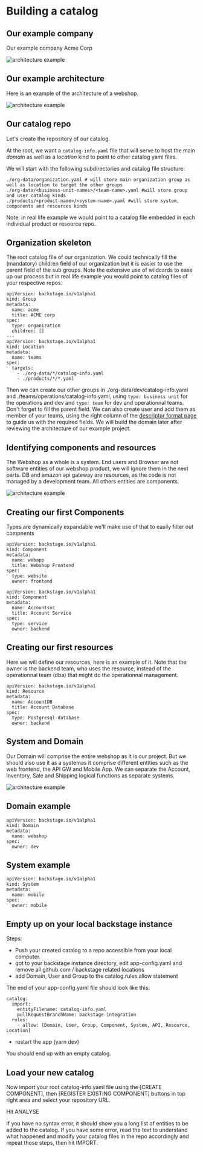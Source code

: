 # Building a catalog #

## Our example company ##

Our example company Acme Corp

<!---
<div hidden>
```
@startuml ch2-organigram
!include <awslib/AWSCommon>
!include <awslib/AWSSimplified.puml>
!include <awslib/Compute/all.puml>
!include <awslib/mobile/all.puml>
!include <awslib/general/all.puml>
!include <awslib/GroupIcons/all.puml>

package non-technical {
  Users(management,"Management","management@acme.corp")
  Users(accounting,"Accounting","Accounting@acme.corp")
  Users(hr,"Human Resources","hr@acme.corp")
}

package dev {
  Users(mobiledev,"Mobile","dev.mobile@acme.corp")
  Users(frontenddev,"Frontend","dev.frontend@acme.corp")
  Users(backenddev,"Backend","dev.backend@acme.corp")
}

package operations {
  Users(opdba,"Database Administrators","op.dba@acme.corp")
  Users(opsys,"System Administrators","op.sys@acme.corp")
}

management -[hidden]r- accounting
accounting -[hidden]r- hr
management -[hidden]d- mobiledev
mobiledev -[hidden]r- frontenddev
frontenddev -[hidden]r- backenddev
opdba -[hidden]r- opsys

@enduml
```
</div>
--->

![architecture example](ch2-organigram.svg)

## Our example architecture ##

Here is an example of the architecture of a webshop.

<!---
<div hidden>
```
@startuml ch2-architecture-diagram
!include <awslib/AWSCommon>
!include <awslib/AWSSimplified.puml>
!include <awslib/Compute/all.puml>
!include <awslib/mobile/all.puml>
!include <awslib/general/all.puml>

'skinparam linetype ortho

Users(Users, "Users", "")
Mobile(MobileApp, "Mobile App", "")
Client(Browser, "Web Browser", "")
GenericDatabase(AccountDB, "Account DB", "")
GenericDatabase(InventoryDB, "Inventory DB", "")
GenericDatabase(SaleDB, "Sale DB", "")
GenericDatabase(ShippingDB, "Shipping DB", "")
ECSContainer1(WebApp, "Web frontend", "")
APIGateway(APIgw, "API Gateway", "")
LambdaLambdaFunction(Accountsvc, "Account Service", "")
LambdaLambdaFunction(Inventorysvc, "Inventory Service", "")
LambdaLambdaFunction(Shippingsvc, "Shipping Service", "")
ECSContainer1(Salesvc, "Sale Service", "")

MobileApp -[hidden]r- Browser
APIgw -[hidden]r- WebApp
Accountsvc -[hidden]r- Inventorysvc
Inventorysvc -[hidden]r- Salesvc
Salesvc -[hidden]r- Shippingsvc
AccountDB -[hidden]r- InventoryDB
InventoryDB -[hidden]r- SaleDB
SaleDB -[hidden]r- ShippingDB

Users -- MobileApp
Users -- Browser
MobileApp -- APIgw
Browser -- WebApp
APIgw -- Accountsvc
WebApp -- Accountsvc
APIgw -- Inventorysvc
WebApp -- Inventorysvc
APIgw -- Salesvc
WebApp -- Salesvc
APIgw -- Shippingsvc
WebApp -- Shippingsvc
Accountsvc -- AccountDB
Inventorysvc -- InventoryDB
Shippingsvc -- ShippingDB
Salesvc -- SaleDB

@enduml
```
</div>
--->

![architecture example](ch2-architecture-diagram.svg)

## Our catalog repo ##

Let's create the repository of our catalog.

At the root, we want a `catalog-info.yaml` file that will serve to host the main _domain_ as well as a _location_ kind to point to other catalog yaml files.

We will start with the following subdirectories and catalog file structure:
```
./org-data/organization.yaml # will store main organization group as well as location to target the other groups
./org-data/<business-unit-names>/<team-name>.yaml #will store group and user catalog kinds
./products/<product-name>/<system-name>.yaml #will store system, components and resources kinds
```

Note: in real life example we would point to a catalog file embedded in each individual product or resource repo.

## Organization skeleton ##

The root catalog file of our organization. We could technically fill the (mandatory) children field of our organization but it is easier to use the parent field of the sub groups. Note the extensive use of wildcards to ease up our process but in real life example you would point to catalog files of your respective repos.

```
apiVersion: backstage.io/v1alpha1
kind: Group
metadata:
  name: acme
  title: ACME corp
spec:
  type: organization
  children: []
---
apiVersion: backstage.io/v1alpha1
kind: Location
metadata:
  name: teams
spec:
  targets:
    - ./org-data/*/catalog-info.yaml
    - ./products/*/*.yaml
```

Then we can create our other groups in ./org-data/dev/catalog-info.yaml and ./teams/operations/catalog-info.yaml, using `type: business unit` for the operations and dev and `type: team` for dev and operationnal teams. Don't forget to fill the parent field. We can also create user and add them as member of your teams, using the right column of the [descriptor format page](https://backstage.io/docs/features/software-catalog/descriptor-format) to guide us with the required fields. We will build the domain later after reviewing the architecture of our example project.

## Identifying components and resources ##

The Webshop as a whole is a system. End users and Browser are not software entities of our webshop product, we will ignore them in the next parts.
DB and amazon api gateway are resources, as the code is not managed by a development team.
All others entities are components.

<!---
<div hidden>
```
@startuml ch2-components-resources
!include <awslib/AWSCommon>
!include <awslib/Compute/all.puml>
!include <awslib/mobile/all.puml>
!include <awslib/general/all.puml>

'skinparam linetype ortho

Users(Users, "Users", "")
Mobile(MobileApp, "Mobile App", "Component")
Client(Browser, "Web Browser", "")
GenericDatabase(AccountDB, "Account DB", "Resource")
GenericDatabase(InventoryDB, "Inventory DB", "Resource")
GenericDatabase(SaleDB, "Sale DB", "Resource")
GenericDatabase(ShippingDB, "Shipping DB", "Resource")
ECSContainer1(WebApp, "Web frontend", "Component")
APIGateway(APIgw, "API Gateway", "Resource")
LambdaLambdaFunction(Accountsvc, "Account Service", "Component")
LambdaLambdaFunction(Inventorysvc, "Inventory Service", "Component")
LambdaLambdaFunction(Shippingsvc, "Shipping Service", "Component")
ECSContainer1(Salesvc, "Sale Service", "Component")

MobileApp -[hidden]r- Browser
APIgw -[hidden]r- WebApp
Accountsvc -[hidden]r- Inventorysvc
Inventorysvc -[hidden]r- Salesvc
Salesvc -[hidden]r- Shippingsvc
AccountDB -[hidden]r- InventoryDB
InventoryDB -[hidden]r- SaleDB
SaleDB -[hidden]r- ShippingDB

Users -- MobileApp
Users -- Browser
MobileApp -- APIgw
Browser -- WebApp
APIgw -- Accountsvc
WebApp -- Accountsvc
APIgw -- Inventorysvc
WebApp -- Inventorysvc
APIgw -- Salesvc
WebApp -- Salesvc
APIgw -- Shippingsvc
WebApp -- Shippingsvc
Accountsvc -- AccountDB
Inventorysvc -- InventoryDB
Shippingsvc -- ShippingDB
Salesvc -- SaleDB

@enduml
```
</div>
--->

![architecture example](ch2-components-resources.svg)
 
## Creating our first Components ##

Types are dynamically expandable we'll make use of that to easily filter out compnents

```
apiVersion: backstage.io/v1alpha1
kind: Component
metadata:
  name: webapp
  title: Webshop Frontend
spec:
  type: website
  owner: frontend
```

```
apiVersion: backstage.io/v1alpha1
kind: Component
metadata:
  name: Accountsvc
  title: Account Service
spec:
  type: service
  owner: backend
```

## Creating our first resources ##

Here we will define our resources, here is an example of it.
Note that the owner is the backend team, who uses the resource, instead of the operationnal team (dba) that might do the operationnal management.

```
apiVersion: backstage.io/v1alpha1
kind: Resource
metadata:
  name: AccountDB
  title: Account Database
spec:
  type: Postgresql-database
  owner: backend
```

## System and Domain ##

Our Domain will comprise the entire webshop as it is our project. But we should also use it as a systemas it comprise different entities such as the web frontend, the API GW and Mobile App. We can separate the Account, Inventory, Sale and Shipping logical functions as separate systems.

<!---
<div hidden>
```
@startuml ch2-system-domain
!include <awslib/AWSCommon>
!include <awslib/AWSSimplified.puml>
!include <awslib/Compute/all.puml>
!include <awslib/mobile/all.puml>
!include <awslib/general/all.puml>
!include <awslib/GroupIcons/all.puml>
!include <awslib/Storage/all.puml>
!include <awslib/ManagementAndGovernance/all.puml>
!include <awslib/CustomerEngagement/all.puml>
!include <awslib/MachineLearning/all.puml>
!include <awslib/NetworkingAndContentDelivery/all.puml>
!include <awslib/Database/all.puml>
!include <awslib/ApplicationIntegration/all.puml>

'skinparam linetype ortho

Package webShop {
  Mobile(MobileApp, "Mobile App", "Component")
  Package account {
    LambdaLambdaFunction(Accountsvc, "Account Service", "Component")
    GenericDatabase(AccountDB, "Account DB", "Resource")
  }
  Package inventory {
    LambdaLambdaFunction(Inventorysvc, "Inventory Service", "Component")
    GenericDatabase(InventoryDB, "Inventory DB", "Resource")
  }
  Package sale {
    ECSContainer1(Salesvc, "Sale Service", "Component")
    GenericDatabase(SaleDB, "Sale DB", "Resource")
  }
  Package shipping {
    LambdaLambdaFunction(Shippingsvc, "Shipping Service", "Component")
    GenericDatabase(ShippingDB, "Shipping DB", "Resource")
  }
  
  ECSContainer1(WebApp, "Web frontend", "Component")
  APIGateway(APIgw, "API Gateway", "Resource")
}

APIgw -[hidden]l- WebApp
Accountsvc -[hidden]r- Inventorysvc
Inventorysvc -[hidden]r- Salesvc
Salesvc -[hidden]r- Shippingsvc
AccountDB -[hidden]r- InventoryDB
InventoryDB -[hidden]r- SaleDB
SaleDB -[hidden]r- ShippingDB

MobileApp -- APIgw
APIgw -- Accountsvc
WebApp -- Accountsvc
APIgw -- Inventorysvc
WebApp -- Inventorysvc
APIgw -- Salesvc
WebApp -- Salesvc
APIgw -- Shippingsvc
WebApp -- Shippingsvc
Accountsvc -- AccountDB
Inventorysvc -- InventoryDB
Shippingsvc -- ShippingDB
Salesvc -- SaleDB

@enduml
```
</div>
--->
![architecture example](ch2-system-domain.svg)

## Domain example ##

```
apiVersion: backstage.io/v1alpha1
kind: Domain
metadata:
  name: webshop
spec:
  owner: dev
```

## System example ##

```
apiVersion: backstage.io/v1alpha1
kind: System
metadata:
  name: mobile
spec:
  owner: mobile
```

## Empty up on your local backstage instance ##

Steps:
- Push your created catalog to a repo accessible from your local computer.
- got to your backstage instance directory, edit app-config.yaml and remove all github.com / backstage related locations
- add Domain, User and Group to the catalog.rules.allow statement

The end of your app-config.yaml file should look like this:
```
catalog:
  import:
    entityFilename: catalog-info.yaml
    pullRequestBranchName: backstage-integration
  rules:
    - allow: [Domain, User, Group, Component, System, API, Resource, Location]
```
- restart the app (yarn dev)

You should end up with an empty catalog.

## Load your new catalog ##

Now import your root catalog-info.yaml file using the [CREATE COMPONENT], then [REGISTER EXISTING COMPONENT] buttons in top right area and select your repository URL.

Hit ANALYSE

If you have no syntax error, it should show you a long list of entities to be added to the catalog. If you have some error, read the text to understand what happened and modify your catalog files in the repo accordingly and repeat those steps, then hit IMPORT.


